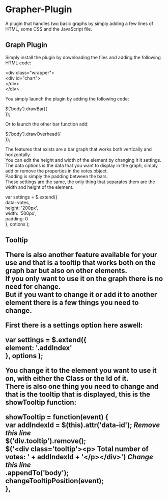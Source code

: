 # Grapher-Plugin

A plugin that handles two basic graphs by simply adding a few lines of HTML, some CSS and the JavaScript file.
<h2>Graph Plugin</h2>
Simply install the plugin by downloading the files and adding the following HTML code:</br>

&lt;div class="wrapper"&gt;</br>
    &lt;div id="chart"&gt;</br>
    &lt;/div&gt;</br>
&lt;/div&gt;</br>

You simply launch the plugin by adding the following code:</br>

$('body').drawBar({</br>
});</br>

Or to launch the other bar function add: </br>

$('body').drawOverhead({</br>
});</br>

The features that exists are a bar graph that works both vertically and horizontally. </br>
You can edit the height and width of the element by changing it it settings.</br>
The data options is the data that you want to display in the graph, simply add or remove the properties in the votes object.</br>
Padding is simply the padding between the bars.</br>
These settings are the same, the only thing that separates them are the width and height of the element.</br>

var settings = $.extend({</br>
    data: votes,</br>
    height: '200px',</br>
    width: '500px',</br>
    padding: 0</br>
  }, options );</br>

<h2>Tooltip</p>
There is also another feature available for your use and that is a tooltip that works both on the graph bar but also on other elements.</br>
If you only want to use it on the graph there is no need for change. </br>
But if you want to change it or add it to another element there is a few things you need to change.</br>

First there is a settings option here aswell:</br>

var settings = $.extend({</br>
    element: '.addIndex'</br>
}, options );</br>

You change it to the element you want to use it on, with either the Class or the Id of it.</br>
There is also one thing you need to change and that is the tooltip that is displayed, this is the showTooltip function:

showTooltip = function(event) {</br>
    var addIndexId = $(this).attr('data-id'); <b>*Remove this line*</b></br>
    $('div.tooltip').remove();</br>
    $('&lt;div class='tooltip'&gt;&lt;p&gt; Total number of votes: ' + addIndexId + '&lt;/p&gt;&lt;/div&gt;') <b>*Change this line*</b></br>
        .appendTo('body');</br>
    changeTooltipPosition(event);</br>
},</br>
